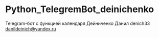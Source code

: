 # Python_TelegremBot_deinichenko
Telegram-бот с функцией календаря
Дейниченко Данил
denich33
danildeinich@yandex.ru

